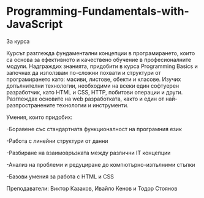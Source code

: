 # Programming-Fundamentals-with-JavaScript
 
За курса

Курсът разглежда фундаментални концепции в програмирането, които са основа за ефективното и качествено обучение в професионалните модули. Надграждих знанията, придобити в курса Programming Basics и започнах да използвам по-сложни похвати и структури от програмирането като: масиви, листове, обекти и класове. Изучих допълнителни технологии, необходими на всеки един софтуерен разработчик, като HTML и CSS, HTTP, побитови операции и други. Разглеждах основите на web разработката, както и един от най-разпространените технологии и инструменти.

Умения, които придобиx:

-Боравене със стандартната функционалност на програмния език

-Работа с линейни структури от данни

-Разбиране на взаимовръзката между различни IT концепции

-Анализ на проблеми и редуциране до компютърно-изпълними стъпки

-Базови умения за работа с HTML и CSS

Преподаватели: Виктор Казаков, Ивайло Кенов и Тодор Стоянов

